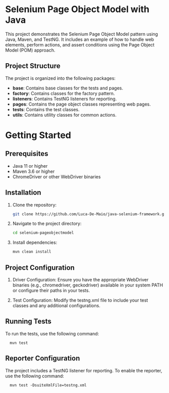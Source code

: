 # Selenium Page Object Model with Java

This project demonstrates the Selenium Page Object Model pattern using Java, Maven, and TestNG. It includes an example of how to handle web elements, perform actions, and assert conditions using the Page Object Model (POM) approach.

## Project Structure

The project is organized into the following packages:
- **base**: Contains base classes for the tests and pages.
- **factory**: Contains classes for the factory pattern.
- **listeners**: Contains TestNG listeners for reporting.
- **pages**: Contains the page object classes representing web pages.
- **tests**: Contains the test classes.
- **utils**: Contains utility classes for common actions.

# Getting Started

## Prerequisites

- Java 11 or higher
- Maven 3.6 or higher
- ChromeDriver or other WebDriver binaries

## Installation

1. Clone the repository:
   ```sh
   git clone https://github.com/Luca-De-Maio/java-selenium-framework.git
2. Navigate to the project directory:
    ```sh
    cd selenium-pageobjectmodel
3. Install dependencies:
    ```sh
    mvn clean install
   
## Project Configuration
1. Driver Configuration:
Ensure you have the appropriate WebDriver binaries (e.g., chromedriver, geckodriver) available in your system PATH or configure their paths in your tests.

2. Test Configuration:
Modify the testng.xml file to include your test classes and any additional configurations.

## Running Tests
To run the tests, use the following command:

      mvn test

## Reporter Configuration
The project includes a TestNG listener for reporting. To enable the reporter, use the following command:

      mvn test -DsuiteXmlFile=testng.xml
